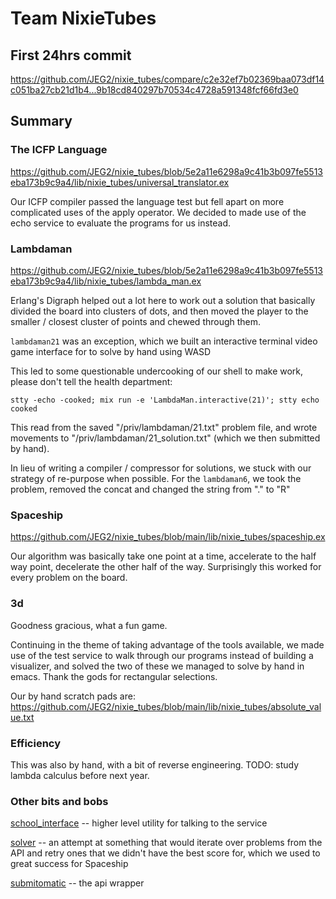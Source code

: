 # Team NixieTubes


## First 24hrs commit

https://github.com/JEG2/nixie_tubes/compare/c2e32ef7b02369baa073df14c051ba27cb21d1b4...9b18cd840297b70534c4728a591348fcf66fd3e0


## Summary


### The ICFP Language

https://github.com/JEG2/nixie_tubes/blob/5e2a11e6298a9c41b3b097fe5513eba173b9c9a4/lib/nixie_tubes/universal_translator.ex

Our ICFP compiler passed the language test but fell apart on more complicated uses of the apply operator.  We decided to made use of the echo service to evaluate the programs for us instead.


### Lambdaman

https://github.com/JEG2/nixie_tubes/blob/5e2a11e6298a9c41b3b097fe5513eba173b9c9a4/lib/nixie_tubes/lambda_man.ex

Erlang's Digraph helped out a lot here to work out a solution that basically divided the board into clusters of dots, and then moved the player to the smaller / closest cluster of points and chewed through them.

`lambdaman21` was an exception, which we built an interactive terminal video game interface for to solve by hand using WASD

This led to some questionable undercooking of our shell to make work, please don't tell the health department:

`stty -echo -cooked; mix run -e 'LambdaMan.interactive(21)'; stty echo cooked`

This read from the saved "/priv/lambdaman/21.txt" problem file, and wrote movements to "/priv/lambdaman/21_solution.txt" (which we then submitted by hand).

In lieu of writing a compiler / compressor for solutions, we stuck with our strategy of re-purpose when possible. For the `lambdaman6`, we took the problem, removed the concat and changed the string from "." to "R"


### Spaceship

https://github.com/JEG2/nixie_tubes/blob/main/lib/nixie_tubes/spaceship.ex

Our algorithm was basically take one point at a time, accelerate to the half way point, decelerate the other half of the way.  Surprisingly this worked for every problem on the board.


### 3d

Goodness gracious, what a fun game.

Continuing in the theme of taking advantage of the tools available, we made use of the test service to walk through our programs instead of building a visualizer, and solved the two of these we managed to solve by hand in emacs.  Thank the gods for rectangular selections.

Our by hand scratch pads are: 
https://github.com/JEG2/nixie_tubes/blob/main/lib/nixie_tubes/absolute_value.txt

### Efficiency

This was also by hand, with a bit of reverse engineering. TODO: study lambda calculus before next year.


### Other bits and bobs

[school_interface](https://github.com/JEG2/nixie_tubes/blob/5e2a11e6298a9c41b3b097fe5513eba173b9c9a4/lib/nixie_tubes/school_interface.ex) -- higher level utility for talking to the service

[solver](https://github.com/JEG2/nixie_tubes/blob/5e2a11e6298a9c41b3b097fe5513eba173b9c9a4/lib/nixie_tubes/solver.ex) -- an attempt at something that would iterate over problems from the API and retry ones that we didn't have the best score for, which we used to great success for Spaceship

[submitomatic](https://github.com/JEG2/nixie_tubes/blob/5e2a11e6298a9c41b3b097fe5513eba173b9c9a4/lib/nixie_tubes/submitomatic.ex) -- the api wrapper

